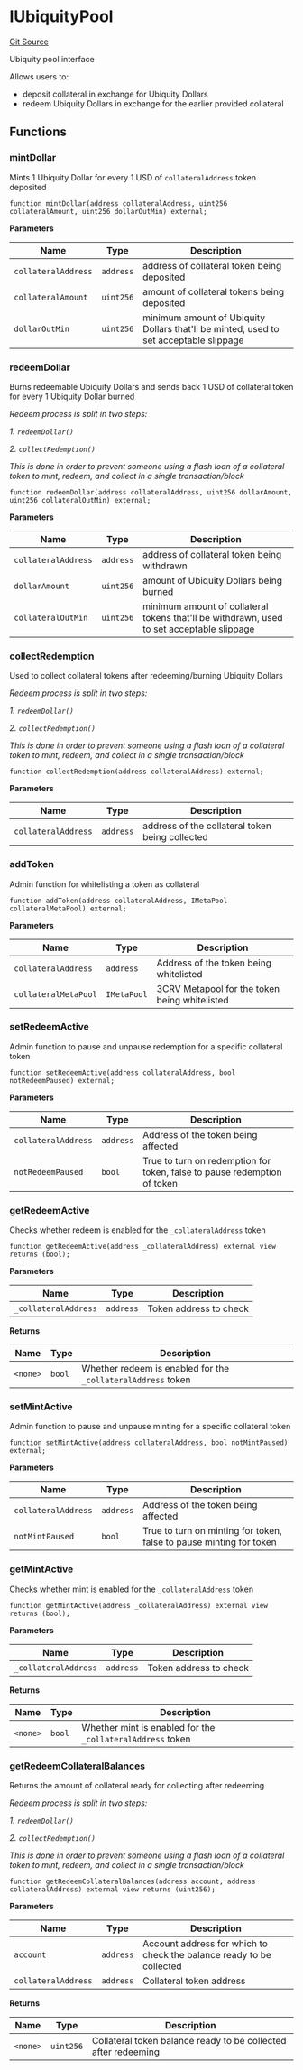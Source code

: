 # IUbiquityPool
[Git Source](https://github.com/rndquu/ubiquity-dollar/blob/acaf5012d59fae725859d662b4b531abaa7ec8f5/src/dollar/interfaces/IUbiquityPool.sol)

Ubiquity pool interface

Allows users to:
- deposit collateral in exchange for Ubiquity Dollars
- redeem Ubiquity Dollars in exchange for the earlier provided collateral


## Functions
### mintDollar

Mints 1 Ubiquity Dollar for every 1 USD of `collateralAddress` token deposited


```solidity
function mintDollar(address collateralAddress, uint256 collateralAmount, uint256 dollarOutMin) external;
```
**Parameters**

|Name|Type|Description|
|----|----|-----------|
|`collateralAddress`|`address`|address of collateral token being deposited|
|`collateralAmount`|`uint256`|amount of collateral tokens being deposited|
|`dollarOutMin`|`uint256`|minimum amount of Ubiquity Dollars that'll be minted, used to set acceptable slippage|


### redeemDollar

Burns redeemable Ubiquity Dollars and sends back 1 USD of collateral token for every 1 Ubiquity Dollar burned

*Redeem process is split in two steps:*

*1. `redeemDollar()`*

*2. `collectRedemption()`*

*This is done in order to prevent someone using a flash loan of a collateral token to mint, redeem, and collect in a single transaction/block*


```solidity
function redeemDollar(address collateralAddress, uint256 dollarAmount, uint256 collateralOutMin) external;
```
**Parameters**

|Name|Type|Description|
|----|----|-----------|
|`collateralAddress`|`address`|address of collateral token being withdrawn|
|`dollarAmount`|`uint256`|amount of Ubiquity Dollars being burned|
|`collateralOutMin`|`uint256`|minimum amount of collateral tokens that'll be withdrawn, used to set acceptable slippage|


### collectRedemption

Used to collect collateral tokens after redeeming/burning Ubiquity Dollars

*Redeem process is split in two steps:*

*1. `redeemDollar()`*

*2. `collectRedemption()`*

*This is done in order to prevent someone using a flash loan of a collateral token to mint, redeem, and collect in a single transaction/block*


```solidity
function collectRedemption(address collateralAddress) external;
```
**Parameters**

|Name|Type|Description|
|----|----|-----------|
|`collateralAddress`|`address`|address of the collateral token being collected|


### addToken

Admin function for whitelisting a token as collateral


```solidity
function addToken(address collateralAddress, IMetaPool collateralMetaPool) external;
```
**Parameters**

|Name|Type|Description|
|----|----|-----------|
|`collateralAddress`|`address`|Address of the token being whitelisted|
|`collateralMetaPool`|`IMetaPool`|3CRV Metapool for the token being whitelisted|


### setRedeemActive

Admin function to pause and unpause redemption for a specific collateral token


```solidity
function setRedeemActive(address collateralAddress, bool notRedeemPaused) external;
```
**Parameters**

|Name|Type|Description|
|----|----|-----------|
|`collateralAddress`|`address`|Address of the token being affected|
|`notRedeemPaused`|`bool`|True to turn on redemption for token, false to pause redemption of token|


### getRedeemActive

Checks whether redeem is enabled for the `_collateralAddress` token


```solidity
function getRedeemActive(address _collateralAddress) external view returns (bool);
```
**Parameters**

|Name|Type|Description|
|----|----|-----------|
|`_collateralAddress`|`address`|Token address to check|

**Returns**

|Name|Type|Description|
|----|----|-----------|
|`<none>`|`bool`|Whether redeem is enabled for the `_collateralAddress` token|


### setMintActive

Admin function to pause and unpause minting for a specific collateral token


```solidity
function setMintActive(address collateralAddress, bool notMintPaused) external;
```
**Parameters**

|Name|Type|Description|
|----|----|-----------|
|`collateralAddress`|`address`|Address of the token being affected|
|`notMintPaused`|`bool`|True to turn on minting for token, false to pause minting for token|


### getMintActive

Checks whether mint is enabled for the `_collateralAddress` token


```solidity
function getMintActive(address _collateralAddress) external view returns (bool);
```
**Parameters**

|Name|Type|Description|
|----|----|-----------|
|`_collateralAddress`|`address`|Token address to check|

**Returns**

|Name|Type|Description|
|----|----|-----------|
|`<none>`|`bool`|Whether mint is enabled for the `_collateralAddress` token|


### getRedeemCollateralBalances

Returns the amount of collateral ready for collecting after redeeming

*Redeem process is split in two steps:*

*1. `redeemDollar()`*

*2. `collectRedemption()`*

*This is done in order to prevent someone using a flash loan of a collateral token to mint, redeem, and collect in a single transaction/block*


```solidity
function getRedeemCollateralBalances(address account, address collateralAddress) external view returns (uint256);
```
**Parameters**

|Name|Type|Description|
|----|----|-----------|
|`account`|`address`|Account address for which to check the balance ready to be collected|
|`collateralAddress`|`address`|Collateral token address|

**Returns**

|Name|Type|Description|
|----|----|-----------|
|`<none>`|`uint256`|Collateral token balance ready to be collected after redeeming|


